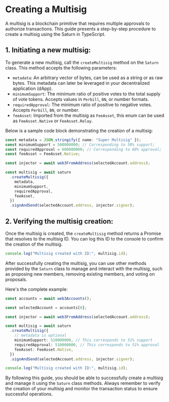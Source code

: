 # Creating a Multisig

A multisig is a blockchain primitive that requires multiple approvals to authorize transactions. This guide presents a step-by-step procedure to create a multisig using the Saturn in TypeScript.

## 1. Initiating a new multisig:

To generate a new multisig, call the `createMultisig` method on the `Saturn` class. This method accepts the following parameters:

- `metadata`: An arbitrary vector of bytes, can be used as a string or as raw bytes. This metadata can later be leveraged in your decentralized application (dApp).
- `minimumSupport`: The minimum ratio of positive votes to the total supply of vote tokens. Accepts values in `Perbill`, `BN`, or number formats.
- `requiredApproval`: The minimum ratio of positive to negative votes. Accepts `Perbill`, `BN`, or number.
- `feeAsset`: Imported from the multisig as `FeeAsset`, this enum can be used as `FeeAsset.Native` or `FeeAsset.Relay`.

Below is a sample code block demonstrating the creation of a multisig:

```typescript
const metadata = JSON.stringify({ name: "Super Multisig" });
const minimumSupport = 500000000; // Corresponding to 50% support;
const requiredApproval = 600000000; // Corresponding to 60% approval;
const feeAsset = FeeAsset.Native;

const injector = await web3FromAddress(selectedAccount.address);

const multisig = await saturn
  .createMultisig({
    metadata,
    minimumSupport,
    requiredApproval,
    feeAsset,
  })
  .signAndSend(selectedAccount.address, injector.signer);
```

## 2. Verifying the multisig creation:

Once the multisig is created, the `createMultisig` method returns a Promise that resolves to the multisig ID. You can log this ID to the console to confirm the creation of the multisig.

```typescript
console.log("Multisig created with ID:", multisig.id);
```

After successfully creating the multisig, you can use other methods provided by the `Saturn` class to manage and interact with the multisig, such as proposing new members, removing existing members, and voting on proposals.

Here's the complete example:

```typescript
const accounts = await web3Accounts();

const selectedAccount = accounts[0];

const injector = await web3FromAddress(selectedAccount.address);

const multisig = await saturn
  .createMultisig({
    // metadata is optional
    minimumSupport: 510000000, // This corresponds to 51% support
    requiredApproval: 510000000, // This corresponds to 51% approval
    feeAsset: FeeAsset.Native,
  })
  .signAndSend(selectedAccount.address, injector.signer);

console.log("Multisig created with ID:", multisig.id);
```

By following this guide, you should be able to successfully create a multisig and manage it using the `Saturn` class methods. Always remember to verify the creation of your multisig and monitor the transaction status to ensure successful operations.
